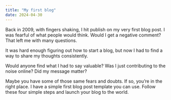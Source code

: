 ```yaml
---
title: "My first blog"
date: 2024-04-30
---
```


Back in 2009, with fingers shaking, I hit publish on my very first blog post. I was fearful of what people would think. Would I get a negative comment? That left me with many questions.

It was hard enough figuring out how to start a blog, but now I had to find a way to share my thoughts consistently.

Would anyone find what I had to say valuable? Was I just contributing to the noise online? Did my message matter?

Maybe you have some of those same fears and doubts. If so, you’re in the right place. I have a simple first blog post template you can use. Follow these four simple steps and launch your blog to the world.

